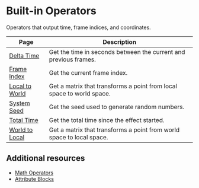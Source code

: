 # Built-in Operators

Operators that output time, frame indices, and coordinates.

| **Page** | **Description** |
| --- | --- |
| [Delta Time](Operator-DeltaTime.md) | Get the time in seconds between the current and previous frames. |
| [Frame Index](Operator-FrameIndex.md) | Get the current frame index. |
| [Local to World](Operator-LocalToWorld.md) | Get a matrix that transforms a point from local space to world space. |
| [System Seed](Operator-SystemSeed.md) | Get the seed used to generate random numbers. |
| [Total Time](Operator-TotalTime.md) | Get the total time since the effect started. |
| [World to Local](Operator-WorldToLocal.md) | Get a matrix that transforms a point from world space to local space. |

## Additional resources

- [Math Operators](Math.md)
- [Attribute Blocks](Attribute.md)

